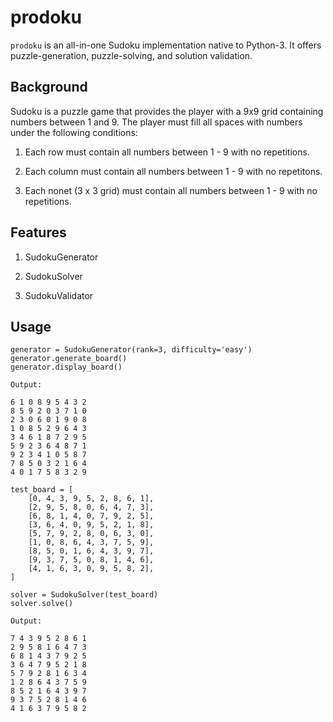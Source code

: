 # prodoku

`prodoku` is an all-in-one Sudoku implementation native to Python-3. It offers puzzle-generation, puzzle-solving, and solution validation.

## Background

Sudoku is a puzzle game that provides the player with a 9x9 grid containing numbers between 1 and 9. The player must fill all spaces with numbers under the following conditions:

1) Each row must contain all numbers between 1 - 9 with no repetitions. 

2) Each column must contain all numbers between 1 - 9 with no repetitons.

3) Each nonet (3 x 3 grid) must contain all numbers between 1 - 9 with no repetitions.

## Features

1) SudokuGenerator

2) SudokuSolver

3) SudokuValidator

## Usage

```
generator = SudokuGenerator(rank=3, difficulty='easy')
generator.generate_board()
generator.display_board()

Output:

6 1 0 8 9 5 4 3 2
8 5 9 2 0 3 7 1 0
2 3 0 6 0 1 9 0 8
1 0 8 5 2 9 6 4 3
3 4 6 1 8 7 2 9 5
5 9 2 3 6 4 8 7 1
9 2 3 4 1 0 5 8 7
7 8 5 0 3 2 1 6 4
4 0 1 7 5 8 3 2 9
```

```
test_board = [
    [0, 4, 3, 9, 5, 2, 8, 6, 1],
    [2, 9, 5, 8, 0, 6, 4, 7, 3],
    [6, 8, 1, 4, 0, 7, 9, 2, 5],
    [3, 6, 4, 0, 9, 5, 2, 1, 8],
    [5, 7, 9, 2, 8, 0, 6, 3, 0],
    [1, 0, 8, 6, 4, 3, 7, 5, 9],
    [8, 5, 0, 1, 6, 4, 3, 9, 7],
    [9, 3, 7, 5, 0, 8, 1, 4, 6],
    [4, 1, 6, 3, 0, 9, 5, 8, 2],
]

solver = SudokuSolver(test_board)
solver.solve()

Output:

7 4 3 9 5 2 8 6 1
2 9 5 8 1 6 4 7 3
6 8 1 4 3 7 9 2 5
3 6 4 7 9 5 2 1 8
5 7 9 2 8 1 6 3 4
1 2 8 6 4 3 7 5 9
8 5 2 1 6 4 3 9 7
9 3 7 5 2 8 1 4 6
4 1 6 3 7 9 5 8 2
```
